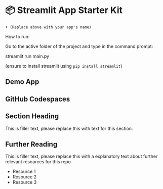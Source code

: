# 📦 Streamlit App Starter Kit 
```
⬆️ (Replace above with your app's name)
```

How to run:

Go to the active folder of the project and type in the command prompt:

streamlit run main.py

(ensure to install streamlit using `pip install streamlit`)

## Demo App


## GitHub Codespaces



## Section Heading

This is filler text, please replace this with text for this section.

## Further Reading

This is filler text, please replace this with a explanatory text about further relevant resources for this repo
- Resource 1
- Resource 2
- Resource 3
